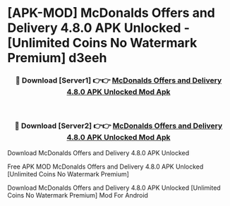 # [APK-MOD] McDonalds Offers and Delivery 4.8.0 APK Unlocked - [Unlimited Coins No Watermark Premium] d3eeh



<div align="center">
<h3>🔴 Download [Server1] 👉👉 <a href="https://momento.my/?title=McDonalds_Offers_and_Delivery_4.8.0_APK_Unlocked">McDonalds Offers and Delivery 4.8.0 APK Unlocked Mod Apk</a></h3><br>

<h3>🔴 Download [Server2] 👉👉 <a href="https://momento.my/?title=McDonalds_Offers_and_Delivery_4.8.0_APK_Unlocked">McDonalds Offers and Delivery 4.8.0 APK Unlocked Mod Apk</a></h3>
</div>



Download McDonalds Offers and Delivery 4.8.0 APK Unlocked 

Free APK MOD McDonalds Offers and Delivery 4.8.0 APK Unlocked [Unlimited Coins No Watermark Premium]

Download McDonalds Offers and Delivery 4.8.0 APK Unlocked [Unlimited Coins No Watermark Premium] Mod For Android

